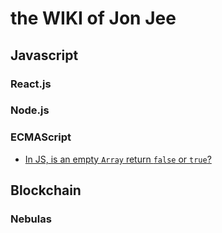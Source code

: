 # the WIKI of Jon Jee

## Javascript

### React.js

### Node.js

### ECMAScript

- [In JS, is an empty `Array` return `false` or `true`?](/Javascript/Javascript-toboolean)

## Blockchain

### Nebulas